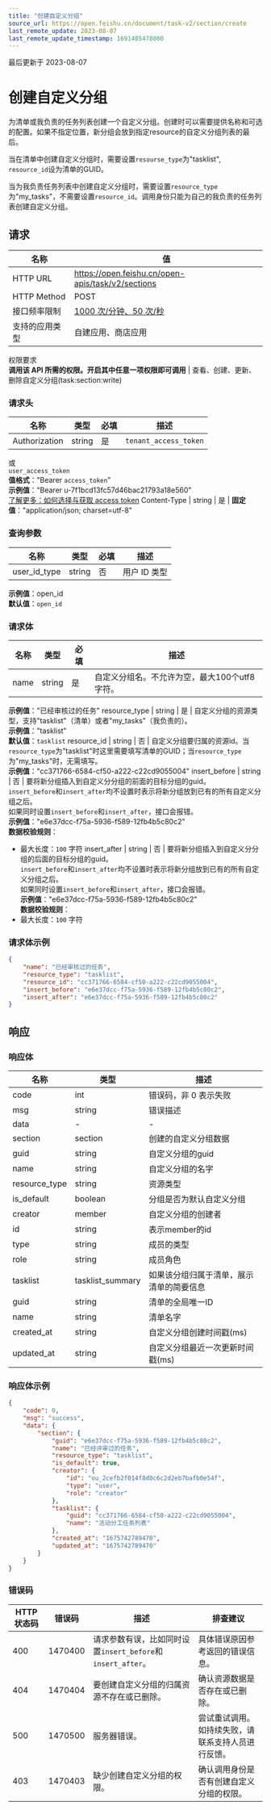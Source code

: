 ```yaml
---
title: "创建自定义分组"
source_url: https://open.feishu.cn/document/task-v2/section/create
last_remote_update: 2023-08-07
last_remote_update_timestamp: 1691405478000
---
```

最后更新于 2023-08-07

# 创建自定义分组

为清单或我负责的任务列表创建一个自定义分组。创建时可以需要提供名称和可选的配置。如果不指定位置，新分组会放到指定resource的自定义分组列表的最后。

当在清单中创建自定义分组时，需要设置`resourse_type`为"tasklist", `resource_id`设为清单的GUID。

当为我负责任务列表中创建自定义分组时，需要设置`resource_type`为"my_tasks"，不需要设置`resource_id`。调用身份只能为自己的我负责的任务列表创建自定义分组。

## 请求
名称 | 值
---|---
HTTP URL | https://open.feishu.cn/open-apis/task/v2/sections
HTTP Method | POST
接口频率限制 | [1000 次/分钟、50 次/秒](https://open.feishu.cn/document/ukTMukTMukTM/uUzN04SN3QjL1cDN)
支持的应用类型 | 自建应用、商店应用
权限要求  
            **调用该 API 所需的权限。开启其中任意一项权限即可调用** | 查看、创建、更新、删除自定义分组(task:section:write)

### 请求头

名称 | 类型 | 必填 | 描述
--- | --- | --- | ---
Authorization | string | 是 | `tenant_access_token`  
或  
`user_access_token`  
**值格式**："Bearer `access_token`"  
**示例值**："Bearer u-7f1bcd13fc57d46bac21793a18e560"  
[了解更多：如何选择与获取 access token](https://open.feishu.cn/document/uAjLw4CM/ugTN1YjL4UTN24CO1UjN/trouble-shooting/how-to-choose-which-type-of-token-to-use)
Content-Type | string | 是 | **固定值**："application/json; charset=utf-8"

### 查询参数

名称 | 类型 | 必填 | 描述
--- | --- | --- | ---
user_id_type | string | 否 | 用户 ID 类型  
**示例值**：open_id  
**默认值**：`open_id`

### 请求体

名称 | 类型 | 必填 | 描述
--- | --- | --- | ---
name | string | 是 | 自定义分组名。不允许为空，最大100个utf8字符。  
**示例值**："已经审核过的任务"
resource_type | string | 是 | 自定义分组的资源类型，支持"tasklist"（清单）或者"my_tasks"（我负责的）。  
**示例值**："tasklist"  
**默认值**：`tasklist`
resource_id | string | 否 | 自定义分组要归属的资源id。当`resource_type`为"tasklist"时这里需要填写清单的GUID；当`resource_type`为"my_tasks"时，无需填写。  
**示例值**："cc371766-6584-cf50-a222-c22cd9055004"
insert_before | string | 否 | 要将新分组插入到自定义分分组的前面的目标分组的guid。  
`insert_before`和`insert_after`均不设置时表示将新分组放到已有的所有自定义分组之后。  
如果同时设置`insert_before`和`insert_after`，接口会报错。  
**示例值**："e6e37dcc-f75a-5936-f589-12fb4b5c80c2"  
**数据校验规则**：  
- 最大长度：`100` 字符
insert_after | string | 否 | 要将新分组插入到自定义分分组的后面的目标分组的guid。  
`insert_before`和`insert_after`均不设置时表示将新分组放到已有的所有自定义分组之后。  
如果同时设置`insert_before`和`insert_after`，接口会报错。  
**示例值**："e6e37dcc-f75a-5936-f589-12fb4b5c80c2"  
**数据校验规则**：  
- 最大长度：`100` 字符

### 请求体示例
```json
{
    "name": "已经审核过的任务",
    "resource_type": "tasklist",
    "resource_id": "cc371766-6584-cf50-a222-c22cd9055004",
    "insert_before": "e6e37dcc-f75a-5936-f589-12fb4b5c80c2",
    "insert_after": "e6e37dcc-f75a-5936-f589-12fb4b5c80c2"
}
```

## 响应

### 响应体

名称 | 类型 | 描述
--- | --- | ---
code | int | 错误码，非 0 表示失败
msg | string | 错误描述
data | \- | \-
section | section | 创建的自定义分组数据
guid | string | 自定义分组的guid
name | string | 自定义分组的名字
resource_type | string | 资源类型
is_default | boolean | 分组是否为默认自定义分组
creator | member | 自定义分组的创建者
id | string | 表示member的id
type | string | 成员的类型
role | string | 成员角色
tasklist | tasklist_summary | 如果该分组归属于清单，展示清单的简要信息
guid | string | 清单的全局唯一ID
name | string | 清单名字
created_at | string | 自定义分组创建时间戳(ms)
updated_at | string | 自定义分组最近一次更新时间戳(ms)

### 响应体示例
```json
{
    "code": 0,
    "msg": "success",
    "data": {
        "section": {
            "guid": "e6e37dcc-f75a-5936-f589-12fb4b5c80c2",
            "name": "已经评审过的任务",
            "resource_type": "tasklist",
            "is_default": true,
            "creator": {
                "id": "ou_2cefb2f014f8d0c6c2d2eb7bafb0e54f",
                "type": "user",
                "role": "creator"
            },
            "tasklist": {
                "guid": "cc371766-6584-cf50-a222-c22cd9055004",
                "name": "活动分工任务列表"
            },
            "created_at": "1675742789470",
            "updated_at": "1675742789470"
        }
    }
}
```

### 错误码

HTTP状态码 | 错误码 | 描述 | 排查建议
--- | --- | --- | ---
400 | 1470400 | 请求参数有误，比如同时设置`insert_before`和`insert_after`。 | 具体错误原因参考返回的错误信息。
404 | 1470404 | 要创建自定义分组的归属资源不存在或已删除。 | 确认资源数据是否存在或已删除。
500 | 1470500 | 服务器错误。 | 尝试重试调用。如持续失败，请联系支持人员进行反馈。
403 | 1470403 | 缺少创建自定义分组的权限。 | 确认调用身份是否有创建自定义分组的权限。
